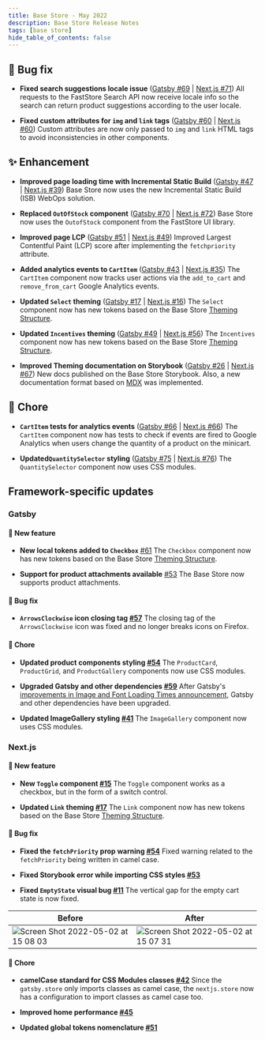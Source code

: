 ```yaml
---
title: Base Store - May 2022
description: Base Store Release Notes 
tags: [base store]
hide_table_of_contents: false
---
```


## <span role="img" aria-label="bug fix">🐛</span> Bug fix
- **Fixed search suggestions locale issue** ([Gatsby #69](https://github.com/vtex-sites/gatsby.store/pull/69) | [Next.js #71](https://github.com/vtex-sites/nextjs.store/pull/71))
All requests to the FastStore Search API now receive locale info so the search can return product suggestions according to the user locale.

- **Fixed custom attributes for `img` and `link` tags** ([Gatsby #60](https://github.com/vtex-sites/gatsby.store/pull/60) | [Next.js #60](https://github.com/vtex-sites/nextjs.store/pull/60))
Custom attributes are now only passed to `img` and `link` HTML tags to avoid inconsistencies in other components. 
 
 
## <span role="img" aria-label="Enhancement">✨</span> Enhancement 
- **Improved page loading time with Incremental Static Build** ([Gatsby #47](https://github.com/vtex-sites/gatsby.store/pull/47) | [Next.js #39](https://github.com/vtex-sites/nextjs.store/pull/39))
Base Store now uses the new Incremental Static Build (ISB) WebOps solution.

- **Replaced `OutOfStock` component** ([Gatsby #70](https://github.com/vtex-sites/gatsby.store/pull/70) | [Next.js #72](https://github.com/vtex-sites/nextjs.store/pull/72))
Base Store now uses the `OutofStock` component from the FastStore UI library.

- **Improved page LCP** ([Gatsby #51](https://github.com/vtex-sites/gatsby.store/pull/51) | [Next.js #49](https://github.com/vtex-sites/nextjs.store/pull/49))
Improved Largest Contentful Paint (LCP) score after implementing the `fetchpriority` attribute.

- **Added analytics events to `CartItem`** ([Gatsby #43](https://github.com/vtex-sites/gatsby.store/pull/43) | [Next.js #35](https://github.com/vtex-sites/nextjs.store/pull/35))
The `CartItem` component now tracks user actions via the `add_to_cart` and `remove_from_cart` Google Analytics events.

- **Updated `Select` theming** ([Gatsby #17](https://github.com/vtex-sites/gatsby.store/pull/17) | [Next.js #16](https://github.com/vtex-sites/nextjs.store/pull/16))
The `Select` component now has new tokens based on the Base Store [Theming Structure](https://github.com/vtex-sites/base.store/pull/407).

- **Updated `Incentives` theming** ([Gatsby #49](https://github.com/vtex-sites/gatsby.store/pull/49) | [Next.js #56](https://github.com/vtex-sites/nextjs.store/pull/56))
The `Incentives` component now has new tokens based on the Base Store [Theming Structure](https://github.com/vtex-sites/base.store/pull/407).

- **Improved Theming documentation on Storybook** ([Gatsby #26](https://github.com/vtex-sites/gatsby.store/pull/26) | [Next.js #67](https://github.com/vtex-sites/nextjs.store/pull/67))
New docs published on the Base Store Storybook. Also, a new documentation format based on [MDX](https://storybook.js.org/docs/react/writing-docs/mdx) was implemented.
    
## <span role="img" aria-label="chores">🧹</span> Chore 

- **`CartItem` tests for analytics events** ([Gatsby #66](https://github.com/vtex-sites/gatsby.store/pull/66) | [Next.js #66](https://github.com/vtex-sites/nextjs.store/pull/66))
The `CartItem` component now has tests to check if events are fired to Google Analytics when users change the quantity of a product on the minicart.

- **Updated`QuantitySelector` styling** ([Gatsby #75](https://github.com/vtex-sites/gatsby.store/pull/75) | [Next.js #76](https://github.com/vtex-sites/nextjs.store/pull/76))
The `QuantitySelector` component now uses CSS modules.

## Framework-specific updates

### Gatsby
#### <span role="img" aria-label="chores">🎉</span> New feature 
- **New local tokens added to `Checkbox`** [#61](https://github.com/vtex-sites/gatsby.store/pull/61)
The `Checkbox` component now has new tokens based on the Base Store [Theming Structure](https://github.com/vtex-sites/base.store/pull/407).

- **Support for product attachments available** [#53](https://github.com/vtex-sites/gatsby.store/pull/53)
The Base Store now supports product attachments.

#### <span role="img" aria-label="bug fix">🐛</span> Bug fix
- **`ArrowsClockwise` icon closing tag [#57](https://github.com/vtex-sites/gatsby.store/pull/57)**
The closing tag of the `ArrowsClockwise` icon was fixed and no longer breaks icons on Firefox.

#### <span role="img" aria-label="chores">🧹</span> Chore
- **Updated product components styling [#54](https://github.com/vtex-sites/gatsby.store/pull/54)**
The `ProductCard`, `ProductGrid`, and `ProductGallery` components now use CSS modules.

- **Upgraded Gatsby and other dependencies [#59](https://github.com/vtex-sites/gatsby.store/pull/59)**
After Gatsby's [improvements in Image and Font Loading Times announcement](https://www.gatsbyjs.com/docs/reference/release-notes/v4.14/#improvements-in-image-and-font-loading-times), Gatsby and other dependencies have been upgraded.

- **Updated ImageGallery styling [#41](https://github.com/vtex-sites/gatsby.store/pull/41)**
The `ImageGallery` component now uses CSS modules.

### Next.js
#### <span role="img" aria-label="chores">🎉</span> New feature
- **New `Toggle` component [#15](https://github.com/vtex-sites/nextjs.store/pull/15)**
The `Toggle` component works as a checkbox, but in the form of a switch control. 

- **Updated `Link` theming [#17](https://github.com/vtex-sites/nextjs.store/pull/17)**
The `Link` component now has new tokens based on the Base Store [Theming Structure](https://github.com/vtex-sites/base.store/pull/407).

#### <span role="img" aria-label="bug fix">🐛</span> Bug fix

- **Fixed the `fetchPriority` prop warning [#54](https://github.com/vtex-sites/nextjs.store/pull/54)**
Fixed warning related to the `fetchPriority` being written in camel case.

- **Fixed Storybook error while importing CSS styles [#53](https://github.com/vtex-sites/nextjs.store/pull/53)**

- **Fixed `EmptyState` visual bug [#11](https://github.com/vtex-sites/nextjs.store/pull/11)**
The vertical gap for the empty cart state is now fixed.

| Before | After | 
| -------- | -------- | 
| ![Screen Shot 2022-05-02 at 15 08 03](https://user-images.githubusercontent.com/381395/166301327-5d18aaa1-cd0c-47c8-b7b6-c94c3a0c8170.png)     | ![Screen Shot 2022-05-02 at 15 07 31](https://user-images.githubusercontent.com/381395/166301331-223b849d-35ac-4482-9a64-d9f74d1055e4.png)   | 

#### <span role="img" aria-label="chores">🧹</span> Chore
- **camelCase standard for CSS Modules classes [#42](https://github.com/vtex-sites/nextjs.store/pull/42)**
Since the `gatsby.store` only imports classes as camel case, the `nextjs.store` now has a configuration to import classes as camel case too.

- **Improved home performance [#45](https://github.com/vtex-sites/nextjs.store/pull/45)**

- **Updated global tokens nomenclature [#51](https://github.com/vtex-sites/nextjs.store/pull/51)**